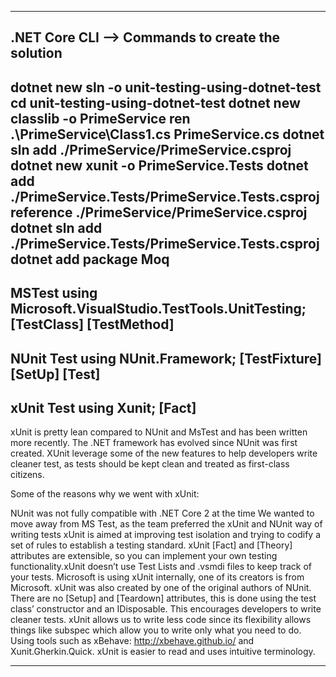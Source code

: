 ------------------------------------------------------
.NET Core CLI --> Commands to create the solution 
------------------------------------------------------
dotnet new sln -o unit-testing-using-dotnet-test
cd unit-testing-using-dotnet-test
dotnet new classlib -o PrimeService
ren .\PrimeService\Class1.cs PrimeService.cs
dotnet sln add ./PrimeService/PrimeService.csproj
dotnet new xunit -o PrimeService.Tests
dotnet add ./PrimeService.Tests/PrimeService.Tests.csproj reference ./PrimeService/PrimeService.csproj
dotnet sln add ./PrimeService.Tests/PrimeService.Tests.csproj
dotnet add package Moq 
--------------------------------------------------------------------
MSTest
using Microsoft.VisualStudio.TestTools.UnitTesting;
[TestClass]
[TestMethod]
--------------------------------------------------------------------
NUnit Test
using NUnit.Framework;
[TestFixture]
[SetUp]
[Test]
---------------------------------------------------------------------
xUnit Test
using Xunit;
[Fact]
---------------------------------------------------------------------
xUnit is pretty lean compared to NUnit and MsTest and has been written more recently. The .NET framework has evolved since NUnit was first created. 
XUnit leverage some of the new features to help developers write cleaner test, as tests should be kept clean and treated as first-class citizens.

Some of the reasons why we went with xUnit:

NUnit was not fully compatible with .NET Core 2 at the time
We wanted to move away from MS Test, as the team preferred the xUnit and NUnit way of writing tests
xUnit is aimed at improving test isolation and trying to codify a set of rules to establish a testing standard.
xUnit [Fact] and [Theory] attributes are extensible, so you can implement your own testing functionality.xUnit doesn’t use Test Lists and .vsmdi files to keep track of your tests.
Microsoft is using xUnit internally, one of its creators is from Microsoft. xUnit was also created by one of the original authors of NUnit.
There are no [Setup] and [Teardown] attributes, this is done using the test class’ constructor and an IDisposable. This encourages developers to write cleaner tests.
xUnit allows us to write less code since its flexibility allows things like subspec which allow you to write only what you need to do. Using tools such as xBehave: http://xbehave.github.io/ and Xunit.Gherkin.Quick.
xUnit is easier to read and uses intuitive terminology.

--------------------------------------------------------------




